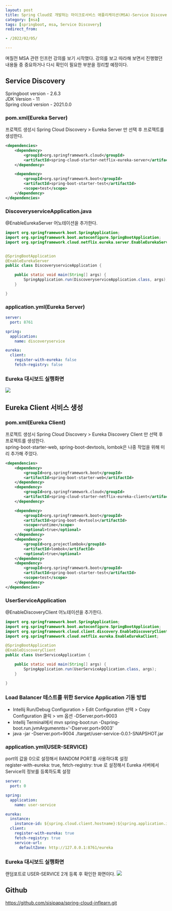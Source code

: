 ```yaml
---
layout: post
title: Spring Cloud로 개발하는 마이크로서비스 애플리케이션(MSA)-Service Discovery
category: [msa]
tags: [springboot, msa, Service Discovery]
redirect_from:

- /2022/02/05/

---
```


며칠전 MSA 관련 인프런 강의를 보기 시작했다. 강의를 보고 따라해 보면서 진행했던 내용들 중 중요하거나 다시 확인이 필요한 부분을 정리할 예정이다.  

## Service Discovery
Springboot version - 2.6.3  
JDK Version - 11  
Spring cloud version - 2021.0.0  

### pom.xml(Eureka Server)
프로젝트 생성시 Spring Cloud Discovery > Eureka Server 만 선택 후 프로젝트를 생성한다.
```xml
<dependencies>
    <dependency>
        <groupId>org.springframework.cloud</groupId>
        <artifactId>spring-cloud-starter-netflix-eureka-server</artifactId>
    </dependency>

    <dependency>
        <groupId>org.springframework.boot</groupId>
        <artifactId>spring-boot-starter-test</artifactId>
        <scope>test</scope>
    </dependency>
</dependencies>
```  

### DiscoveryserviceApplication.java  
@EnableEurekaServer 어노테이션을 추가한다.
```java
import org.springframework.boot.SpringApplication;
import org.springframework.boot.autoconfigure.SpringBootApplication;
import org.springframework.cloud.netflix.eureka.server.EnableEurekaServer;


@SpringBootApplication
@EnableEurekaServer
public class DiscoveryserviceApplication {

    public static void main(String[] args) {
        SpringApplication.run(DiscoveryserviceApplication.class, args);
    }

}
```  

### application.yml(Eureka Server)
```yaml
server:
  port: 8761

spring:
  application:
    name: discoveryservice

eureka:
  client:
    register-with-eureka: false
    fetch-registry: false
```
### Eureka 대시보드 실행화면  
<img src="https://sisipapa.github.io/assets/images/posts/eureka-dashboard.png" >     

## Eureka Client 서비스 생성  

### pom.xml(Eureka Client)  
프로젝트 생성시 Spring Cloud Discovery > Eureka Discovery Client 만 선택 후 프로젝트를 생성한다.  
spring-boot-starter-web, spring-boot-devtools, lombok은 나중 작업을 위해 미리 추가해 주었다.
```xml
<dependencies>
    <dependency>
        <groupId>org.springframework.boot</groupId>
        <artifactId>spring-boot-starter-web</artifactId>
    </dependency>
    <dependency>
        <groupId>org.springframework.cloud</groupId>
        <artifactId>spring-cloud-starter-netflix-eureka-client</artifactId>
    </dependency>

    <dependency>
        <groupId>org.springframework.boot</groupId>
        <artifactId>spring-boot-devtools</artifactId>
        <scope>runtime</scope>
        <optional>true</optional>
    </dependency>
    <dependency>
        <groupId>org.projectlombok</groupId>
        <artifactId>lombok</artifactId>
        <optional>true</optional>
    </dependency>
    <dependency>
        <groupId>org.springframework.boot</groupId>
        <artifactId>spring-boot-starter-test</artifactId>
        <scope>test</scope>
    </dependency>
</dependencies>
```  

### UserServiceApplication
@EnableDiscoveryClient 어노테이션을 추가한다.
```java
import org.springframework.boot.SpringApplication;
import org.springframework.boot.autoconfigure.SpringBootApplication;
import org.springframework.cloud.client.discovery.EnableDiscoveryClient;
import org.springframework.cloud.netflix.eureka.EnableEurekaClient;

@SpringBootApplication
@EnableDiscoveryClient
public class UserServiceApplication {

    public static void main(String[] args) {
        SpringApplication.run(UserServiceApplication.class, args);
    }

}
```  

### Load Balancer 테스트를 위한 Service Application 기동 방법
- Intellij Run/Debug Configuration >  Edit Configuration 선택 > Copy Configuration 클릭 > vm 옵션 -DServer.port=9003  
- Intellij Terminal에서 mvn spring-boot:run -Dspring-boot.run.jvmArgumennts='-Dserver.port=9003'  
- java -jar -Dserver.port=9004 ./target/user-service-0.0.1-SNAPSHOT.jar  

### application.yml(USER-SERVICE)
port의 값을 0으로 설정해서 RANDOM PORT를 사용하다록 설정  
register-with-eureka: true, fetch-registry: true 로 설정해서 Eureka 서버에서 Service의 정보를 등록하도록 설정
```yaml
server:
  port: 0

spring:
  application:
    name: user-service

eureka:
  instance:
    instance-id: ${spring.cloud.client.hostname}:${spring.application.instance_id:${random.value}}
  client:
    register-with-eureka: true
    fetch-registry: true
    service-url:
      defaultZone: http://127.0.0.1:8761/eureka
```  


### Eureka 대시보드 실행화면  
랜덤포트로 USER-SERVICE 2개 등록 후 확인한 화면이다.
<img src="https://sisipapa.github.io/assets/images/posts/eureka-dashboard2.png" >     


## Github
<https://github.com/sisipapa/spring-cloud-inflearn.git>  





